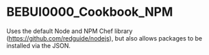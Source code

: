 # BEBUI0000_Cookbook_NPM
Uses the default Node and NPM Chef library (https://github.com/redguide/nodejs), but also allows packages to be installed via the JSON.
